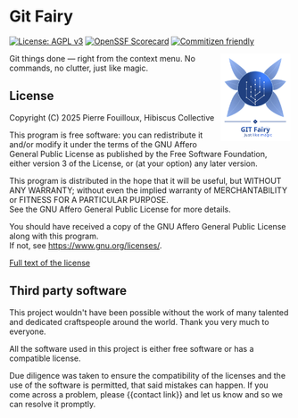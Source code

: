 # Git Fairy

[![License: AGPL v3](https://img.shields.io/badge/License-AGPL_v3-blue.svg)](https://www.gnu.org/licenses/agpl-3.0)
[![OpenSSF Scorecard](https://api.scorecard.dev/projects/github.com/HibiscusCollective/gitfairy/badge)](https://scorecard.dev/viewer/?uri=github.com/HibiscusCollective/gitfairy)
[![Commitizen friendly](https://img.shields.io/badge/commitizen-friendly-brightgreen.svg)](http://commitizen.github.io/cz-cli/)

[<img src="./branding/logo-with-label.svg" alt="Git Fairy logo" width="25%" style="float:right"/>](./branding/logo-with-label.svg)
Git things done — right from the context menu. No commands, no clutter, just like magic.

## License

Copyright (C) 2025  Pierre Fouilloux, Hibiscus Collective

This program is free software: you can redistribute it and/or modify it under the terms of the GNU Affero General Public License as published by the Free Software Foundation, either version 3 of the License, or (at your option) any later version.

This program is distributed in the hope that it will be useful, but WITHOUT ANY WARRANTY;
without even the implied warranty of MERCHANTABILITY or FITNESS FOR A PARTICULAR PURPOSE.  
See the GNU Affero General Public License for more details.

You should have received a copy of the GNU Affero General Public License along with this program.  
If not, see <https://www.gnu.org/licenses/>.

[Full text of the license](LICENSE)

## Third party software

This project wouldn't have been possible without the work of many talented and dedicated craftspeople around the world.
Thank you very much to everyone.

All the software used in this project is either free software or has a compatible license.

Due diligence was taken to ensure the compatibility of the licenses and the use of the software is permitted, that said mistakes can happen.
If you come across a problem, please {{contact link}} and let us know and so we can resolve it promptly.
